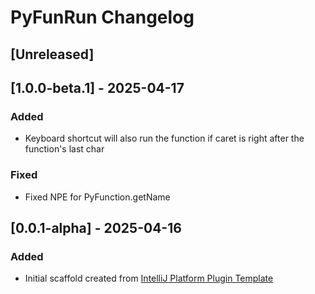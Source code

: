 <!-- Keep a Changelog guide -> https://keepachangelog.com -->

# PyFunRun Changelog

## [Unreleased]

## [1.0.0-beta.1] - 2025-04-17

### Added

- Keyboard shortcut will also run the function if caret is right after the function's last char

### Fixed

- Fixed NPE for PyFunction.getName

## [0.0.1-alpha] - 2025-04-16

### Added
- Initial scaffold created from [IntelliJ Platform Plugin Template](https://github.com/JetBrains/intellij-platform-plugin-template)
